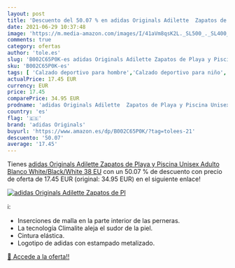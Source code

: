 ```yaml
---
layout: post
title: 'Descuento del 50.07 % en adidas Originals Adilette  Zapatos de Pl'
date: 2021-06-29 10:37:48
image: 'https://m.media-amazon.com/images/I/41aVm8qsK2L._SL500_._SL400_.jpg'
comments: true
category: ofertas
author: 'tole.es'
slug: 'B002C65P0K-es adidas Originals Adilette Zapatos de Playa y Piscina...'
sku: 'B002C65P0K-es'
tags: [ 'Calzado deportivo para hombre','Calzado deportivo para niño','Chanclas de playa para niño','Chanclas y sandalias de piscina para hombre','Zapatillas y calzado deportivo para Niño','Zapatillas y calzado deportivo para hombre','Zapatos','Zapatos para hombre','Zapatos para niños pequeños','Zapatos y complementos','adidas originals','zapatos', ]
actualPrice: 17.45 EUR
currency: EUR
price: 17.45
comparePrice: 34.95 EUR
prodname: 'adidas Originals Adilette  Zapatos de Playa y Piscina Unisex Adulto  Blanco  White/Black/White   38 EU'
country: 'es'
flag: '🇪🇸'
brand: 'adidas Originals'
buyurl: 'https://www.amazon.es/dp/B002C65P0K/?tag=tolees-21'
descuento: '50.07'
average: '17.45'
---
```


Tienes [adidas Originals Adilette  Zapatos de Playa y Piscina Unisex Adulto  Blanco  White/Black/White   38 EU](https://www.amazon.es/dp/B002C65P0K/?tag=tolees-21) con un 50.07 % de descuento con precio de oferta de 17.45 EUR (original: 34.95 EUR) en el siguiente enlace!

[![adidas Originals Adilette  Zapatos de Pl](https://m.media-amazon.com/images/I/41aVm8qsK2L._SL500_._SL400_.jpg)](https://www.amazon.es/dp/B002C65P0K/?tag=tolees-21)

ℹ️:

- Inserciones de malla en la parte interior de las perneras.
- La tecnología Climalite aleja el sudor de la piel.
- Cintura elástica.
- Logotipo de adidas con estampado metalizado.

[🛒 Accede a la oferta!!](https://www.amazon.es/dp/B002C65P0K/?tag=tolees-21)
